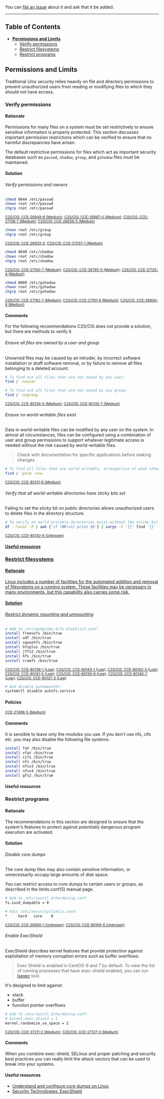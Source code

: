 You can [file an issue](https://github.com/trimstray/the-practical-linux-hardening-guide/issues) about it and ask that it be added.

---

## Table of Contents

- **[Permissions and Limits](#permissions-and-limits)**
  * [Verify permissions](#verify-permissions)
  * [Restrict filesystems](#restrict-filesystems)
  * [Restrict programs](#restrict-programs)

## Permissions and Limits

Traditional Unix security relies heavily on file and directory permissions to prevent unauthorized users from reading or modifying files to which they should not have access.

### Verify permissions

#### Rationale

Permissions for many files on a system must be set restrictively to ensure sensitive information is properly protected. This section discusses important permission restrictions which can be verified to ensure that no harmful discrepancies have arisen.

The default restrictive permissions for files which act as important security databases such as `passwd`, `shadow`, `group`, and `gshadow` files must be maintained.

#### Solution

###### Verify permissions and owners

```bash
chmod 0644 /etc/passwd
chown root /etc/passwd
chgrp root /etc/passwd
```

<sup><a href="https://static.open-scap.org/ssg-guides/ssg-rhel7-guide-C2S.html#xccdf_org.ssgproject.content_rule_file_permissions_etc_group">C2S/CIS: CCE-26949-8 (Medium)</a>; <a href="https://static.open-scap.org/ssg-guides/ssg-rhel7-guide-C2S.html#xccdf_org.ssgproject.content_rule_file_permissions_etc_passwd">C2S/CIS: CCE-26887-0 (Medium)</a>; <a href="https://static.open-scap.org/ssg-guides/ssg-rhel7-guide-C2S.html#xccdf_org.ssgproject.content_rule_file_owner_etc_passwd">C2S/CIS: CCE-27138-7 (Medium)</a>; <a href="https://static.open-scap.org/ssg-guides/ssg-rhel7-guide-C2S.html#xccdf_org.ssgproject.content_rule_file_groupowner_etc_passwd">C2S/CIS: CCE-26639-5 (Medium)</a></sup>

```bash
chown root /etc/group
chgrp root /etc/group
```

<sup><a href="https://static.open-scap.org/ssg-guides/ssg-rhel7-guide-C2S.html#xccdf_org.ssgproject.content_rule_file_owner_etc_group">C2S/CIS: CCE-26933-2</a>; <a href="https://static.open-scap.org/ssg-guides/ssg-rhel7-guide-C2S.html#xccdf_org.ssgproject.content_rule_file_groupowner_etc_group">C2S/CIS: CCE-27037-1 (Medium)</a></sup>

```bash
chmod 0640 /etc/shadow
chown root /etc/shadow
chgrp root /etc/shadow
```

<sup><a href="https://static.open-scap.org/ssg-guides/ssg-rhel7-guide-C2S.html#xccdf_org.ssgproject.content_rule_file_permissions_etc_shadow">C2S/CIS: CCE-27100-7 (Medium)</a>; <a href="https://static.open-scap.org/ssg-guides/ssg-rhel7-guide-C2S.html#xccdf_org.ssgproject.content_rule_file_owner_etc_shadow">C2S/CIS: CCE-26795-5 (Medium)</a>; <a href="https://static.open-scap.org/ssg-guides/ssg-rhel7-guide-C2S.html#xccdf_org.ssgproject.content_rule_file_groupowner_etc_shadow">C2S/CIS: CCE-27125-4 (Medium)</a></sup>

```bash
chmod 0000 /etc/gshadow
chown root /etc/gshadow
chgrp root /etc/gshadow
```

<sup><a href="https://static.open-scap.org/ssg-guides/ssg-rhel7-guide-C2S.html#xccdf_org.ssgproject.content_rule_file_permissions_etc_gshadow">C2S/CIS: CCE-27162-7 (Medium)</a>; <a href="https://static.open-scap.org/ssg-guides/ssg-rhel7-guide-C2S.html#xccdf_org.ssgproject.content_rule_file_owner_etc_gshadow">C2S/CIS: CCE-27161-9 (Medium)</a>; <a href="https://static.open-scap.org/ssg-guides/ssg-rhel7-guide-C2S.html#xccdf_org.ssgproject.content_rule_file_groupowner_etc_gshadow">C2S/CIS: CCE-26840-9 (Medium)</a></a></sup>

#### Comments

For the following recommendations C2S/CIS does not provide a solution, but there are methods to verify it.

###### Ensure all files are owned by a user and group

Unowned files may be caused by an intruder, by incorrect software installation or draft software removal, or by failure to remove all files belonging to a deleted account.

```bash
# To find out all files that are not owned by any user:
find / -nouser

# To find out all files that are not owned by any group:
find / -nogroup
```

<sup><a href="https://static.open-scap.org/ssg-guides/ssg-rhel7-guide-C2S.html#xccdf_org.ssgproject.content_rule_no_files_unowned_by_user">C2S/CIS: CCE-80134-0 (Medium)</a>; <a href="https://static.open-scap.org/ssg-guides/ssg-rhel7-guide-C2S.html#xccdf_org.ssgproject.content_rule_file_permissions_ungroupowned">C2S/CIS: CCE-80135-7 (Medium)</a></sup>

###### Ensure no world-writable files exist

Data in world-writable files can be modified by any user on the system. In almost all circumstances, files can be configured using a combination of user and group permissions to support whatever legitimate access is needed without the risk caused by world-writable files.

  > Check with documentation for specific applications before making changes.

```bash
# To find all files that are world writable, irrespective of what other permissions they have, you can do:
find / -perm -o+w
```

<sup><a href="https://static.open-scap.org/ssg-guides/ssg-rhel7-guide-C2S.html#xccdf_org.ssgproject.content_rule_file_permissions_unauthorized_world_writable">C2S/CIS: CCE-80131-6 (Medium)</a></sup>

###### Verify that all world-writable directories have sticky bits set

Failing to set the sticky bit on public directories allows unauthorized users to delete files in the directory structure.

```bash
# To verify no world writable directories exist without the sticky bit set:
df --local -P | awk {'if (NR!=1) print $6'} | xargs -I '{}' find '{}' -xdev -type d \( -perm -0002 -a ! -perm -1000 \) 2>/dev/null
```

<sup><a href="https://static.open-scap.org/ssg-guides/ssg-rhel7-guide-C2S.html#xccdf_org.ssgproject.content_rule_dir_perms_world_writable_sticky_bits">C2S/CIS: CCE-80130-8 (Unknown)</sup>

#### Useful resources

### Restrict filesystems

#### Rationale

Linux includes a number of facilities for the automated addition and removal of filesystems on a running system. These facilities may be necessary in many environments, but this capability also carries some risk.

#### Solution

###### Restrict dynamic mounting and unmounting

```bash
# Add to /etc/modprobe.d/fs-blacklist.conf:
install freevxfs /bin/true
install udf /bin/true
install squashfs /bin/true
install hfsplus /bin/true
install jffs2 /bin/true
install hfs /bin/true
install cramfs /bin/true
```

<sup><a href="https://static.open-scap.org/ssg-guides/ssg-rhel7-guide-C2S.html#xccdf_org.ssgproject.content_rule_kernel_module_freevxfs_disabled">C2S/CIS: CCE-80138-1 (Low)</a>; <a href="https://static.open-scap.org/ssg-guides/ssg-rhel7-guide-C2S.html#xccdf_org.ssgproject.content_rule_kernel_module_udf_disabled">C2S/CIS: CCE-80143-1 (Low)</a>; <a href="https://static.open-scap.org/ssg-guides/ssg-rhel7-guide-C2S.html#xccdf_org.ssgproject.content_rule_kernel_module_squashfs_disabled">C2S/CIS: CCE-80142-3 (Low)</a>; <a href="https://static.open-scap.org/ssg-guides/ssg-rhel7-guide-C2S.html#xccdf_org.ssgproject.content_rule_kernel_module_hfsplus_disabled">C2S/CIS: CCE-80141-5 (Low)</a>; <a href="https://static.open-scap.org/ssg-guides/ssg-rhel7-guide-C2S.html#xccdf_org.ssgproject.content_rule_kernel_module_jffs2_disabled">C2S/CIS: CCE-80139-9 (Low)</a>; <a href="https://static.open-scap.org/ssg-guides/ssg-rhel7-guide-C2S.html#xccdf_org.ssgproject.content_rule_kernel_module_hfs_disabled">C2S/CIS: CCE-80140-7 (Low)</a>; <a href="https://static.open-scap.org/ssg-guides/ssg-rhel7-guide-C2S.html#xccdf_org.ssgproject.content_rule_kernel_module_cramfs_disabled">C2S/CIS: CCE-80137-3 (Low)</a></sup>

```bash
# And disable automounter:
systemctl disable autofs.service
```

#### Policies

<sup><a href="https://static.open-scap.org/ssg-guides/ssg-rhel7-guide-C2S.html#xccdf_org.ssgproject.content_rule_service_autofs_disabled">CCE-27498-5 (Medium)</a></sup>

#### Comments

It is sensible to leave only the modules you use. If you don't use nfs, cifs etc. you may also disable the following file systems:

```bash
install fat /bin/true
install vfat /bin/true
install cifs /bin/true
install nfs /bin/true
install nfsv3 /bin/true
install nfsv4 /bin/true
install gfs2 /bin/true
```

#### Useful resources

### Restrict programs

#### Rationale

The recommendations in this section are designed to ensure that the system's features to protect against potentially dangerous program execution are activated.

#### Solution

###### Disable core dumps

The core dump files may also contain sensitive information, or unnecessarily occupy large amounts of disk space.

You can restrict access to core dumps to certain users or groups, as described in the limits.conf(5) manual page.

```bash
# Add to /etc/sysctl.d/hardening.conf:
fs.suid_dumpable = 0

# Edit /etc/security/limits.conf:
*     hard   core    0
```

<sup><a href="https://static.open-scap.org/ssg-guides/ssg-rhel7-guide-C2S.html#xccdf_org.ssgproject.content_rule_sysctl_fs_suid_dumpable">C2S/CIS: CCE-26900-1 (Unknown)</a>; <a href="https://static.open-scap.org/ssg-guides/ssg-rhel7-guide-C2S.html#xccdf_org.ssgproject.content_rule_disable_users_coredumps">C2S/CIS: CCE-80169-6 (Unknown)</a></sup>

###### Enable ExecShield

ExecShield describes kernel features that provide protection against exploitation of memory corruption errors such as buffer overflows.

  > Exec Shield is enabled in CentOS-6 and 7 by default. To view the list of running processes that have exec-shield enabled, you can run [lsexec](https://people.redhat.com/sgrubb/files/lsexec) tool.

It's designed to limit against:

- stack
- buffer
- function pointer overflows

```bash
# Add to /etc/sysctl.d/hardening.conf:
# kernel.exec-shield = 1
kernel.randomize_va_space = 2
```

<sup><a href="https://static.open-scap.org/ssg-guides/ssg-rhel7-guide-C2S.html#xccdf_org.ssgproject.content_rule_sysctl_kernel_exec_shield">C2S/CIS: CCE-27211-2 (Medium)</a>; <a href="https://static.open-scap.org/ssg-guides/ssg-rhel7-guide-C2S.html#xccdf_org.ssgproject.content_rule_sysctl_kernel_randomize_va_space">C2S/CIS: CCE-27127-0 (Medium)</a></sup>

#### Comments

When you combine exec-shield, SELinux and proper patching and security best practices you can really limit the attack vectors that can be used to break into your systems.

#### Useful resources

- [Understand and configure core dumps on Linux](https://linux-audit.com/understand-and-configure-core-dumps-work-on-linux/)
- [Security Technologies: ExecShield](https://access.redhat.com/blogs/766093/posts/3534821)
